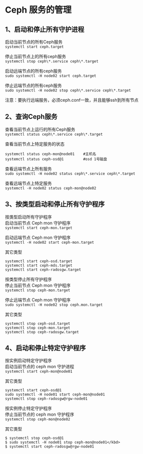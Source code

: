 Ceph 服务的管理
===
1、启动和停止所有守护进程 
---
启动当前节点的所有Ceph服务  
``` systemctl start ceph.target ```  

停止当前节点上的所有ceph服务  
``` systemctl stop ceph\*.service ceph\*.target ```  

启动远端节点的所有ceph服务  
``` sudo systemctl -H node02 start ceph.target ```  

停止远端节点的所有ceph服务  
``` sudo systemctl -H node02 stop ceph\*.service ceph\*.target ```  

注意：要执行远端服务，必须ceph.conf一致，并且能够ssh到所有节点  

2、查询Ceph服务  
---
查看当前节点上运行的所有Ceph服务  
``` systemctl status ceph\*.service ceph\*.target ```  

查看当前节点上特定服务的状态  
```
systemctl status ceph-mon@node01    #主机名
systemctl status ceph-osd@1         #osd 1号磁盘
```  

查看远端节点上所有服务  
``` sudo systemctl -H node02 status ceph\*.service ceph\*.target ```  

查看远端节点上特定服务  
``` systemctl -H node02 status ceph-mon@node02 ```  

3、按类型启动和停止所有守护程序
---
按类型启动所有守护程序  
启动当前节点 Ceph mon 守护程序  
``` systemctl start ceph-mon.target ```  

启动远端节点 Ceph mon 守护程序  
``` systemctl -H node02 start ceph-mon.target ```  

其它类型  
```
systemctl start ceph-osd.target
systemctl start ceph-mds.target
systemctl start ceph-radosgw.target
```  

按类型停止所有守护程序  
停止当前节点 Ceph mon 守护程序  
``` systemctl stop ceph-mon.target ```  

停止远端节点 Ceph mon 守护程序  
``` sudo systemctl -H node02 stop ceph.mon.target ```  

其它类型  
```
systemctl stop ceph-osd.target
systemctl stop ceph-mon.target
systemctl stop ceph-radosgw.target
```  

4、启动和停止特定守护程序
---
按实例启动特定守护程序  
启动当前节点的 ceph mon 守护进程  
``` systemctl start ceph-mon@node01 ```  

其它类型  
```
systemctl start ceph-osd@1
sudo systemctl -H node01 start ceph-mon@node01
systemctl stop ceph-radosgw@rgw-node01
```  

按实例停止特定守护程序  
停止当前节点的 ceph mon 守护程序  
``` systemctl stop ceph-mon@node02 ```  

其它类型  
```
$ systemctl stop ceph-osd@1
$ sudo systemctl -H node01 stop ceph-mon@node01</kbd>
$ systemctl start ceph-radosgw@rgw-node01
```  
